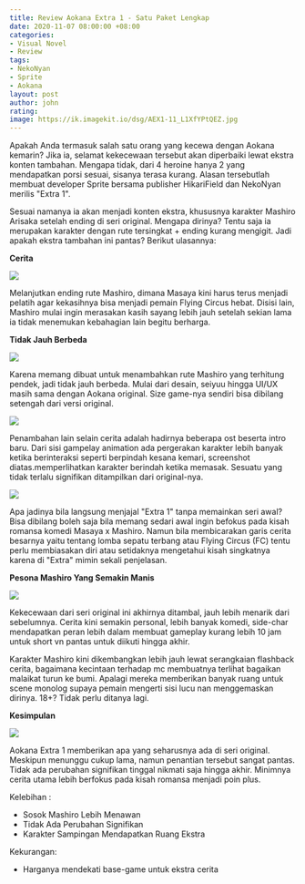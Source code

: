```yaml
---
title: Review Aokana Extra 1 - Satu Paket Lengkap
date: 2020-11-07 08:00:00 +08:00
categories:
- Visual Novel
- Review
tags:
- NekoNyan
- Sprite
- Aokana
layout: post
author: john
rating: 
image: https://ik.imagekit.io/dsg/AEX1-11_L1XfYPtQEZ.jpg
---
```


Apakah Anda termasuk salah satu orang yang kecewa dengan Aokana kemarin? Jika ia, selamat kekecewaan tersebut akan diperbaiki lewat ekstra konten tambahan. Mengapa tidak, dari 4 heroine hanya 2 yang mendapatkan porsi sesuai, sisanya terasa kurang. Alasan tersebutlah membuat developer Sprite bersama publisher HikariField dan NekoNyan merilis "Extra 1".

Sesuai namanya ia akan menjadi konten ekstra, khususnya karakter Mashiro Arisaka setelah ending di seri original. Mengapa dirinya? Tentu saja ia merupakan karakter dengan rute tersingkat + ending kurang mengigit. Jadi apakah ekstra tambahan ini pantas? Berikut ulasannya:

**Cerita**

![](https://ik.imagekit.io/dsg/AEX1-12_7AiBXIzS2t.jpg)

Melanjutkan ending rute Mashiro, dimana Masaya kini harus terus menjadi pelatih agar kekasihnya bisa menjadi pemain Flying Circus hebat. Disisi lain, Mashiro mulai ingin merasakan kasih sayang lebih jauh setelah sekian lama ia tidak menemukan kebahagian lain begitu berharga.

**Tidak Jauh Berbeda**

![](https://ik.imagekit.io/dsg/AEX1-5_7Y1t8MhT_.jpg)

Karena memang dibuat untuk menambahkan rute Mashiro yang terhitung pendek, jadi tidak jauh berbeda. Mulai dari desain, seiyuu hingga UI/UX masih sama dengan Aokana original. Size game-nya sendiri bisa dibilang setengah dari versi original.

![](https://ik.imagekit.io/dsg/AEX-9_MFaAPzDha.jpg)

Penambahan lain selain cerita adalah hadirnya beberapa ost beserta intro baru. Dari sisi gampelay animation ada pergerakan karakter lebih banyak ketika berinteraksi seperti berpindah kesana kemari, screenshot diatas.memperlihatkan karakter berindah ketika memasak. Sesuatu yang tidak terlalu signifikan ditampilkan dari original-nya.

![](https://ik.imagekit.io/dsg/AEX1-6_SP-n1Cbwth.jpg)

Apa jadinya bila langsung menjajal "Extra 1" tanpa memainkan seri awal? Bisa dibilang boleh saja bila memang sedari awal ingin befokus pada kisah romansa komedi Masaya x Mashiro. Namun bila membicarakan garis cerita besarnya yaitu tentang lomba sepatu terbang atau Flying Circus (FC) tentu perlu membiasakan diri atau setidaknya mengetahui kisah singkatnya karena di "Extra" mimin sekali penjelasan.

**Pesona Mashiro Yang Semakin Manis**

![](https://ik.imagekit.io/dsg/AEX1-13_FFtunqDvH.jpg)

Kekecewaan dari seri original ini akhirnya ditambal, jauh lebih menarik dari sebelumnya. Cerita kini semakin personal,  lebih banyak komedi, side-char mendapatkan peran lebih dalam membuat gameplay kurang lebih 10 jam untuk short vn pantas untuk diikuti hingga akhir.

Karakter Mashiro kini dikembangkan lebih jauh lewat serangkaian flashback cerita, bagaimana kecintaan terhadap mc membuatnya terlihat bagaikan malaikat turun ke bumi. Apalagi mereka memberikan banyak ruang untuk scene monolog supaya pemain mengerti sisi lucu nan menggemaskan dirinya. 18+? Tidak perlu ditanya lagi.

**Kesimpulan**

![](https://ik.imagekit.io/dsg/AEX1-4_0pPi46MkX.jpg)

Aokana Extra 1 memberikan apa yang seharusnya ada di seri original. Meskipun menunggu cukup lama, namun penantian tersebut sangat pantas. Tidak ada perubahan signifikan tinggal nikmati saja hingga akhir. Minimnya cerita utama lebih berfokus pada kisah romansa menjadi poin plus.

Kelebihan :

* Sosok Mashiro Lebih Menawan
* Tidak Ada Perubahan Signifikan
* Karakter Sampingan Mendapatkan Ruang Ekstra

Kekurangan:

* Harganya mendekati base-game untuk ekstra cerita